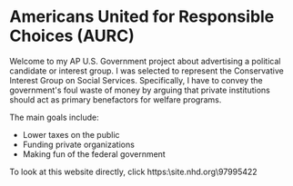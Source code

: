 # Americans United for Responsible Choices (AURC)

Welcome to my AP U.S. Government project about advertising a political candidate or interest group. I was selected to represent the Conservative Interest Group on Social Services. Specifically, I have to convey the government's foul waste of money by arguing that private institutions should act as primary benefactors for welfare programs.

The main goals include:
- Lower taxes on the public
- Funding private organizations
- Making fun of the federal government


To look at this website directly, click https:\\site.nhd.org\97995422
